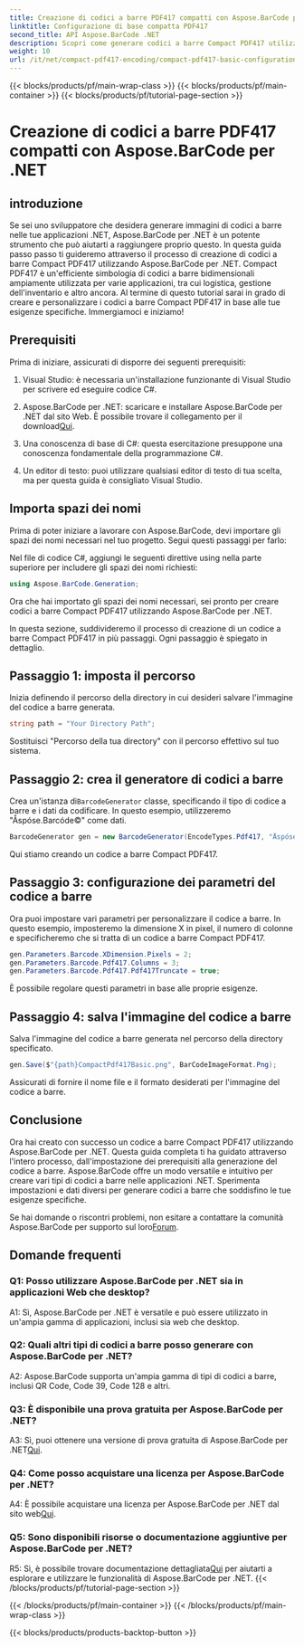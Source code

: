 ```yaml
---
title: Creazione di codici a barre PDF417 compatti con Aspose.BarCode per .NET
linktitle: Configurazione di base compatta PDF417
second_title: API Aspose.BarCode .NET
description: Scopri come generare codici a barre Compact PDF417 utilizzando Aspose.BarCode per .NET. Guida completa con istruzioni dettagliate ed esempi di codice.
weight: 10
url: /it/net/compact-pdf417-encoding/compact-pdf417-basic-configuration/
---
```


{{< blocks/products/pf/main-wrap-class >}}
{{< blocks/products/pf/main-container >}}
{{< blocks/products/pf/tutorial-page-section >}}

# Creazione di codici a barre PDF417 compatti con Aspose.BarCode per .NET

## introduzione

Se sei uno sviluppatore che desidera generare immagini di codici a barre nelle tue applicazioni .NET, Aspose.BarCode per .NET è un potente strumento che può aiutarti a raggiungere proprio questo. In questa guida passo passo ti guideremo attraverso il processo di creazione di codici a barre Compact PDF417 utilizzando Aspose.BarCode per .NET. Compact PDF417 è un'efficiente simbologia di codici a barre bidimensionali ampiamente utilizzata per varie applicazioni, tra cui logistica, gestione dell'inventario e altro ancora. Al termine di questo tutorial sarai in grado di creare e personalizzare i codici a barre Compact PDF417 in base alle tue esigenze specifiche. Immergiamoci e iniziamo!

## Prerequisiti

Prima di iniziare, assicurati di disporre dei seguenti prerequisiti:

1. Visual Studio: è necessaria un'installazione funzionante di Visual Studio per scrivere ed eseguire codice C#.

2.  Aspose.BarCode per .NET: scaricare e installare Aspose.BarCode per .NET dal sito Web. È possibile trovare il collegamento per il download[Qui](https://releases.aspose.com/barcode/net/).

3. Una conoscenza di base di C#: questa esercitazione presuppone una conoscenza fondamentale della programmazione C#.

4. Un editor di testo: puoi utilizzare qualsiasi editor di testo di tua scelta, ma per questa guida è consigliato Visual Studio.

## Importa spazi dei nomi

Prima di poter iniziare a lavorare con Aspose.BarCode, devi importare gli spazi dei nomi necessari nel tuo progetto. Segui questi passaggi per farlo:


Nel file di codice C#, aggiungi le seguenti direttive using nella parte superiore per includere gli spazi dei nomi richiesti:

```csharp
using Aspose.BarCode.Generation;
```

Ora che hai importato gli spazi dei nomi necessari, sei pronto per creare codici a barre Compact PDF417 utilizzando Aspose.BarCode per .NET.

In questa sezione, suddivideremo il processo di creazione di un codice a barre Compact PDF417 in più passaggi. Ogni passaggio è spiegato in dettaglio.

## Passaggio 1: imposta il percorso

Inizia definendo il percorso della directory in cui desideri salvare l'immagine del codice a barre generata.

```csharp
string path = "Your Directory Path";
```

Sostituisci "Percorso della tua directory" con il percorso effettivo sul tuo sistema.

## Passaggio 2: crea il generatore di codici a barre

 Crea un'istanza di`BarcodeGenerator` classe, specificando il tipo di codice a barre e i dati da codificare. In questo esempio, utilizzeremo "Åspóse.Barcóde©" come dati.

```csharp
BarcodeGenerator gen = new BarcodeGenerator(EncodeTypes.Pdf417, "Åspóse.Barcóde©");
```

Qui stiamo creando un codice a barre Compact PDF417.

## Passaggio 3: configurazione dei parametri del codice a barre

Ora puoi impostare vari parametri per personalizzare il codice a barre. In questo esempio, imposteremo la dimensione X in pixel, il numero di colonne e specificheremo che si tratta di un codice a barre Compact PDF417.

```csharp
gen.Parameters.Barcode.XDimension.Pixels = 2;
gen.Parameters.Barcode.Pdf417.Columns = 3;
gen.Parameters.Barcode.Pdf417.Pdf417Truncate = true;
```

È possibile regolare questi parametri in base alle proprie esigenze.

## Passaggio 4: salva l'immagine del codice a barre

Salva l'immagine del codice a barre generata nel percorso della directory specificato.

```csharp
gen.Save($"{path}CompactPdf417Basic.png", BarCodeImageFormat.Png);
```

Assicurati di fornire il nome file e il formato desiderati per l'immagine del codice a barre.

## Conclusione

Ora hai creato con successo un codice a barre Compact PDF417 utilizzando Aspose.BarCode per .NET. Questa guida completa ti ha guidato attraverso l'intero processo, dall'impostazione dei prerequisiti alla generazione del codice a barre. Aspose.BarCode offre un modo versatile e intuitivo per creare vari tipi di codici a barre nelle applicazioni .NET. Sperimenta impostazioni e dati diversi per generare codici a barre che soddisfino le tue esigenze specifiche.

 Se hai domande o riscontri problemi, non esitare a contattare la comunità Aspose.BarCode per supporto sul loro[Forum](https://forum.aspose.com/c/barcode/13).

## Domande frequenti

### Q1: Posso utilizzare Aspose.BarCode per .NET sia in applicazioni Web che desktop?

A1: Sì, Aspose.BarCode per .NET è versatile e può essere utilizzato in un'ampia gamma di applicazioni, inclusi sia web che desktop.

### Q2: Quali altri tipi di codici a barre posso generare con Aspose.BarCode per .NET?

A2: Aspose.BarCode supporta un'ampia gamma di tipi di codici a barre, inclusi QR Code, Code 39, Code 128 e altri.

### Q3: È disponibile una prova gratuita per Aspose.BarCode per .NET?

 A3: Sì, puoi ottenere una versione di prova gratuita di Aspose.BarCode per .NET[Qui](https://releases.aspose.com/).

### Q4: Come posso acquistare una licenza per Aspose.BarCode per .NET?

 A4: È possibile acquistare una licenza per Aspose.BarCode per .NET dal sito web[Qui](https://purchase.aspose.com/buy).

### Q5: Sono disponibili risorse o documentazione aggiuntive per Aspose.BarCode per .NET?

 R5: Sì, è possibile trovare documentazione dettagliata[Qui](https://reference.aspose.com/barcode/net/) per aiutarti a esplorare e utilizzare le funzionalità di Aspose.BarCode per .NET.
{{< /blocks/products/pf/tutorial-page-section >}}

{{< /blocks/products/pf/main-container >}}
{{< /blocks/products/pf/main-wrap-class >}}

{{< blocks/products/products-backtop-button >}}
